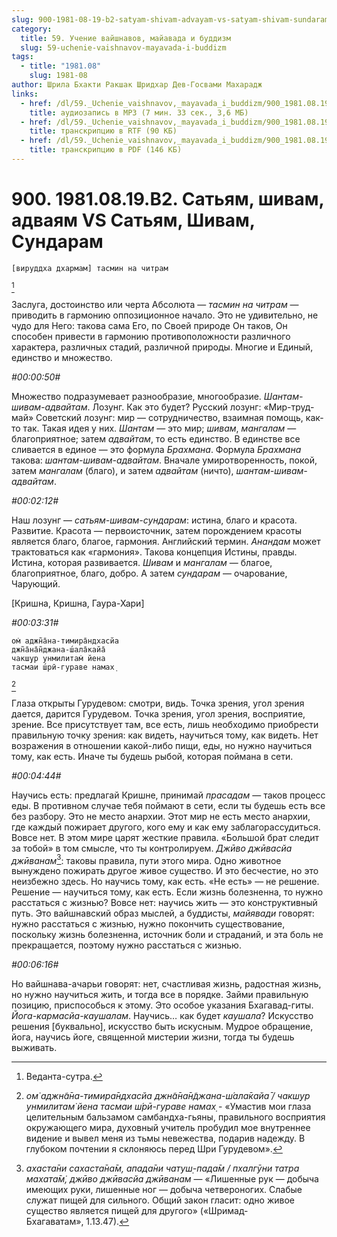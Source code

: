 ```yaml
---
slug: 900-1981-08-19-b2-satyam-shivam-advayam-vs-satyam-shivam-sundaram
category:
  title: 59. Учение вайшнавов, майавада и буддизм
  slug: 59-uchenie-vaishnavov-mayavada-i-buddizm
tags:
  - title: "1981.08"
    slug: 1981-08
author: Шрила Бхакти Ракшак Шридхар Дев-Госвами Махарадж
links:
  - href: /dl/59._Uchenie_vaishnavov,_mayavada_i_buddizm/900_1981.08.19.B2_SridharMj_Satjam_shivam_advajam_VS_Satjam_Shivam_Sundaram.mp3
    title: аудиозапись в MP3 (7 мин. 33 сек., 3,6 МБ)
  - href: /dl/59._Uchenie_vaishnavov,_mayavada_i_buddizm/900_1981.08.19.B2_SridharMj_Satjam_shivam_advajam_VS_Satjam_Shivam_Sundaram.rtf
    title: транскрипцию в RTF (90 КБ)
  - href: /dl/59._Uchenie_vaishnavov,_mayavada_i_buddizm/900_1981.08.19.B2_SridharMj_Satjam_shivam_advajam_VS_Satjam_Shivam_Sundaram.pdf
    title: транскрипцию в PDF (146 КБ)
---
```


# 900. 1981.08.19.B2. Сатьям, шивам, адваям VS Сатьям, Шивам, Сундарам

    [вируддха дхармам] тасмин на читрам
[^_ftn1]

Заслуга, достоинство или черта Абсолюта — *тасмин на читрам* — приводить в гармонию оппозиционное начало. Это не удивительно, не чудо для Него: такова сама Его, по Своей природе Он таков, Он способен привести в гармонию противоположности различного характера, различных стадий, различной природы. Многие и Единый, единство и множество.

*#00:00:50#*

Множество подразумевает разнообразие, многообразие. *Шантам-шивам-адвайтам*. Лозунг. Как это будет? Русский лозунг: «Мир-труд-май» Советский лозунг: мир — сотрудничество, взаимная помощь, как-то так. Такая идея у них. *Шантам* — это мир; *шивам*, *мангалам* — благоприятное; затем *адвайтам*, то есть единство. В единстве все сливается в единое — это формула *Брахмана*. Формула *Брахмана* такова: *шантам-шивам-адвайтам*. Вначале умиротворенность, покой, затем *мангалам* (благо), и затем *адвайтам* (ничто), *шантам-шивам-адвайтам*.

*#00:02:12#*

Наш лозунг — *сатьям-шивам-сундарам*: истина, благо и красота. Развитие. Красота — первоисточник, затем порождением красоты является благо, благое, гармония. Английский термин. *Анандам* может трактоваться как «гармония». Такова концепция Истины, правды. Истина, которая развивается. *Шивам* и *мангалам* — благое, благоприятное, благо, добро. А затем *сундарам* — очарование, Чарующий.

[Кришна, Кришна, Гаура-Хари]

*#00:03:31#*

    ом̇ аджн̃а̄на-тимира̄ндхасйа
    джн̃а̄на̄н̃джана-ш́ала̄кайа̄
    чакш̣ур унмилитам̇ йена
    тасмаи ш́рӣ-гураве намах̣
[^_ftn2]

Глаза открыты Гурудевом: смотри, видь. Точка зрения, угол зрения дается, дарится Гурудевом. Точка зрения, угол зрения, восприятие, зрение. Все присутствует там, все есть, лишь необходимо приобрести правильную точку зрения: как видеть, научиться тому, как видеть. Нет возражения в отношении какой-либо пищи, еды, но нужно научиться тому, как есть. Иначе ты будешь рыбой, которая поймана в сети.

*#00:04:44#*

Научись есть: предлагай Кришне, принимай *прасадам* — таков процесс еды. В противном случае тебя поймают в сети, если ты будешь есть все без разбору. Это не место анархии. Этот мир не есть место анархии, где каждый пожирает другого, кого ему и как ему заблагорассудиться. Вовсе нет. В этом мире царят жесткие правила. «Большой брат следит за тобой» в том смысле, что ты контролируем. *Джӣво джӣвасйа джӣванам*[^_ftn3]: таковы правила, пути этого мира. Одно животное вынуждено пожирать другое живое существо. И это бесчестие, но это неизбежно здесь. Но научись тому, как есть. «Не есть» — не решение. Решение — научиться тому, как есть. Если жизнь болезненна, то нужно расстаться с жизнью? Вовсе нет: научись жить — это конструктивный путь. Это вайшнавский образ мыслей, а буддисты, *майявади* говорят: нужно расстаться с жизнью, нужно покончить существование, поскольку жизнь болезненна, источник боли и страданий, и эта боль не прекращается, поэтому нужно расстаться с жизнью.

*#00:06:16#*

Но вайшнава-ачарьи говорят: нет, счастливая жизнь, радостная жизнь, но нужно научиться жить, и тогда все в порядке. Займи правильную позицию, приспособься к этому. Это особое указания Бхагавад-гиты. *Йога-кармасйа-каушалам*. Научись… как будет *каушала*? Искусство решения [буквально], искусство быть искусным. Мудрое обращение, йога, научись йоге, священной мистерии жизни, тогда ты будешь выживать.



[^_ftn1]: Веданта-сутра.

[^_ftn2]: *ом̇ аджн̃а̄на-тимира̄ндхасйа джн̃а̄на̄н̃джана-ш́ала̄кайа̄ / чакш̣ур унмилитам̇ йена тасмаи ш́рӣ-гураве намах̣* - «Умастив мои глаза целительным бальзамом самбандха-гьяны, правильного восприятия окружающего мира, духовный учитель пробудил мое внутреннее видение и вывел меня из тьмы невежества, подарив надежду. В глубоком почтении я склоняюсь перед Шри Гурудевом».

[^_ftn3]: *ахаста̄ни сахаста̄на̄м, апада̄ни чатуш̣-пада̄м / пхалгӯни татра махата̄м̇, джӣво джӣвасйа джӣванам* — «Лишенные рук — добыча имеющих руки, лишенные ног — добыча четвероногих. Слабые служат пищей для сильного. Общий закон гласит: одно живое существо является пищей для другого» («Шримад-Бхагаватам», 1.13.47).

